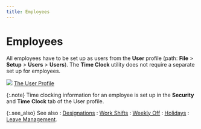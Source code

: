```yaml
---
title: Employees
---
```


# Employees


All employees have to be set up as users from the **User**  profile (path: **File** > **Setup** > **Users**  > **Users**). The **Time 
 Clock** utility does not require a separate set up for employees.


![]({{site.tc_baseurl}}/img/lens.gif) [The  User Profile]({{site.sc_chm}}/options/security/users/set-up-a-user/the_user_profile.html)


{:.note}
Time clocking information for an employee  is set up in the **Security** and  **Time** **Clock**  tab of the User profile.


{:.see_also}
See also
: [Designations]({{site.tc_baseurl}}/employees/designations/designations.html)
: [Work Shifts]({{site.tc_baseurl}}/employees/shifts/work_shifts.html)
: [Weekly Off]({{site.tc_baseurl}}/employees/weekly-days-off/weekly_days_off.html)
: [Holidays]({{site.tc_baseurl}}/employees/holidays/holidays.html)
: [Leave Management]({{site.tc_baseurl}}/employees/leave-management/leave_management.html).
